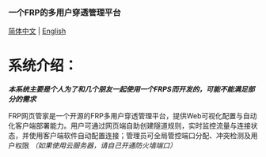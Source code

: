 ### 一个FRP的多用户穿透管理平台

[简体中文](README.md)
|
[English](README_en.md)

# 系统介绍：
***本系统主要是个人为了和几个朋友一起使用一个FRPS而开发的，可能不能满足部分的需求***

FRP网页管家是一个开源的FRP多用户穿透管理平台，提供Web可视化配置与自动化客户端部署能力。用户可通过网页端自助创建隧道规则，实时监控流量与连接状态，并使用客户端软件自动配置连接；管理员可全局管控端口分配、冲突检测及用户权限 *（如果使用云服务器，请自己开通防火墙端口）* 
